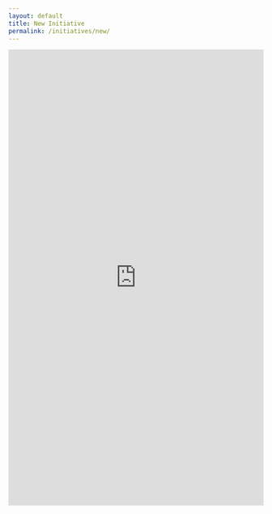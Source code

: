 ```yaml
---
layout: default
title: New Initiative
permalink: /initiatives/new/
---
```


<iframe src="https://docs.google.com/forms/d/1lySOmVzamOm1zfGrzXUpKuIz485V4QJDfzA18UnGZ5g/viewform?embedded=true" width="100%" height="900px" frameborder="0" marginheight="0" marginwidth="0">Loading...</iframe>
